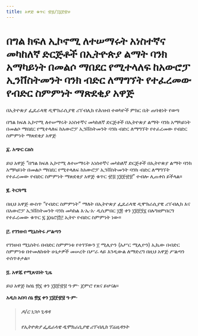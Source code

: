 ```yaml
---
title: አዋጅ ቁጥር ፹፭/፲፱፻፹ሀ
---
```


# በግል ክፍለ ኢኮኖሚ ለተሠማሩት አነስተኛና መካከለኛ ድርጅቶች በኢትዮጵያ ልማት ባንክ አማካይነት በመልሶ ማበደር የሚተላለፍ ከአውሮፓ ኢንቨስትመንት ባንክ ብድር ለማግኘት የተፈረመው የብድር ስምምነት ማጽደቂያ አዋጅ

በኢትዮጵያ ፌዴራላዊ ዲሞክራሲያዊ ሪፐብሊክ የሕዝብ ተወካዮች ምክር ቤት ጠባቂነት የወጣ

በግል ክፍለ ኢኮኖሚ ለተሠማሩት አነስተኛና መካከለኛ ድርጅቶች በኢትዮጵያ ልማት ባንክ አማካይነት በመልሶ ማበደር የሚተላለፍ ከአውሮፓ ኢንቨስትመንት ባንክ ብድር ለማግኘት የተፈረመው የብድር ስምምነት ማጽደቂያ አዋጅ

#### ፩. አጭር ርዕስ

ይህ አዋጅ “በግል ክፍለ ኢኮኖሚ ለተሠማሩት አነስተኛና መካከለኛ ድርጅቶች በኢትዮጵያ ልማት ባንክ አማካይነት በመልሶ ማበደር የሚተላለፍ ከአውሮፓ ኢንቨስትመንት ባንክ ብድር ለማግኘት የተፈረመው የብድር ስምምነት ማጽደቂያ አዋጅ ቁጥር ፹፭ ፲፱፻፹፱” ተብሎ ሊጠቀስ ይችላል።

#### ፪. ትርጓሜ

በዚህ አዋጅ ውስጥ “የብድር ስምምነት” ማለት በኢትዮጵያ ፌዴራላዊ ዲሞክራሲያዊ ሪፐብሊክ እና በአውሮፓ ኢንቨስትመንት ባንክ መካከል እ·ኤ·አ· ዲሴምበር ፲፰ ቀን ፲፱፻፺፮ በሉግዘምበርግ የተፈረመው ቁጥር ፯ ፩ዜሮ፸፫ ኢትዮ የብድር ስምምነት ነው።

#### ፫. የገንዘብ ሚኒስትሩ ሥልጣን

የገንዘብ ሚኒስትሩ በብድር ስምምነቱ የተገኘውን ፲ ሚሊዮን (አሥር ሚሊዮን) ኢኪው በብድር ስምምነቱ በተመለከቱት ሁኔታዎች መሠረት በሥራ ላይ እንዲውል ለማድረግ በዚህ አዋጅ ሥልጣን ተሰጥቶታል።

#### ፬. አዋጁ የሚጸናበት ጊዜ

ይህ አዋጅ ከሰኔ ፳፮ ቀን ፲፱፻፹፱ ዓ·ም· ጀምሮ የጸና ይሆናል።

**አዲስ አበባ ሰኔ ፳፮ ቀን ፲፱፻፹፱ ዓ·ም·**

> ##### ዶ/ር ነጋሶ ጊዳዳ
>
> ##### የኢትዮጵያ ፌዴራላዊ ዲሞክራሲያዊ ሪፐብሊክ ፕሬዚዳንት